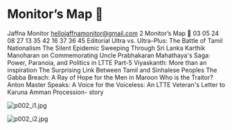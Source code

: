# Monitor’s Map 

Jaffna Monitor
hellojaffnamonitor@gmail.com
2
Monitor’s Map

03
05
24
08
27
13
35
42
16
37
36
45
Editorial
Ultra vs. Ultra-Plus: 
The Battle of Tamil 
Nationalism
The Silent Epidemic 
Sweeping Through Sri 
Lanka
Karthik Manoharan on 
Commemorating Uncle 
Prabhakaran 
Mahathaya's Saga: 
Power, Paranoia, and 
Politics in LTTE Part-5
Viyaskanth: More than 
an inspiration
The Surprising Link 
Between Tamil and 
Sinhalese Peoples
The Gabba Breach: A 
Ray of Hope for the 
Men in Maroon
Who is the Traitor?
Anton Master 
Speaks:
A Voice for the 
Voiceless: An LTTE 
Veteran's Letter to 
Karuna Amman
Procession- story

![p002_i1.jpg](images_out/002_monitors_map/p002_i1.jpg)

![p002_i2.jpg](images_out/002_monitors_map/p002_i2.jpg)

